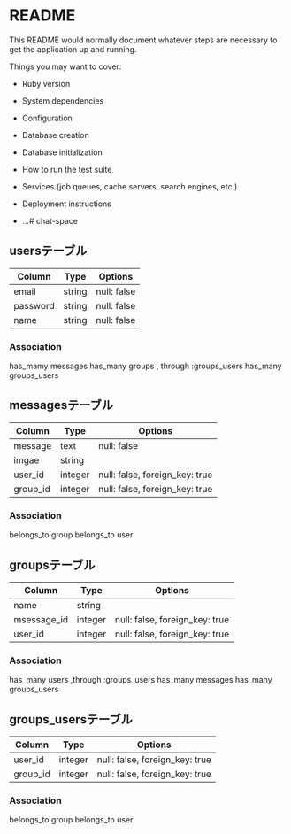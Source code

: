 # README

This README would normally document whatever steps are necessary to get the
application up and running.

Things you may want to cover:

* Ruby version

* System dependencies

* Configuration

* Database creation

* Database initialization

* How to run the test suite

* Services (job queues, cache servers, search engines, etc.)

* Deployment instructions

* ...# chat-space


## usersテーブル
|Column|Type|Options|
|------|----|-------|
|email|string|null: false|
|password|string|null: false|
|name|string|null: false|
### Association
has_mamy messages
has_many groups , through :groups_users
has_many groups_users


## messagesテーブル
|Column|Type|Options|
|------|----|-------|
|message|text|null: false|
|imgae|string|
|user_id|integer|null: false, foreign_key: true|
|group_id|integer|null: false, foreign_key: true|
### Association
belongs_to group
belongs_to user


## groupsテーブル
|Column|Type|Options|
|------|----|-------|
|name|string||null: false|
|msessage_id|integer|null: false, foreign_key: true|
|user_id|integer|null: false, foreign_key: true|
### Association
has_many users ,through :groups_users
has_many messages
has_many groups_users


## groups_usersテーブル
|Column|Type|Options|
|------|----|-------|
|user_id|integer|null: false, foreign_key: true|
|group_id|integer|null: false, foreign_key: true|
### Association
belongs_to group
belongs_to user